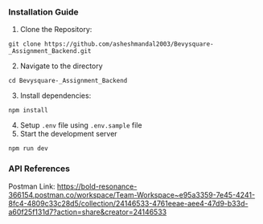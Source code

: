 ### Installation Guide

1. Clone the Repository:

```
git clone https://github.com/asheshmandal2003/Bevysquare-_Assignment_Backend.git
```

2. Navigate to the directory

```
cd Bevysquare-_Assignment_Backend
```

3. Install dependencies:

```
npm install
```

4. Setup `.env` file using `.env.sample` file
5. Start the development server

```
npm run dev
```

### API References

Postman Link: https://bold-resonance-366154.postman.co/workspace/Team-Workspace~e95a3359-7e45-4241-8fc4-4809c33c28d5/collection/24146533-4761eeae-aee4-47d9-b33d-a60f25f131d7?action=share&creator=24146533
